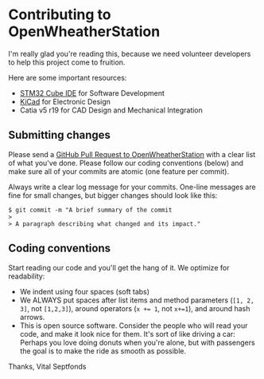 # Contributing to OpenWheatherStation

I'm really glad you're reading this, because we need volunteer developers to help this project come to fruition.

Here are some important resources:

  * [STM32 Cube IDE](https://www.st.com/en/development-tools/stm32cubeide.html) for Software Development
  * [KiCad](https://www.kicad.org/) for Electronic Design
  * Catia v5 r19 for CAD Design and Mechanical Integration
  
 
## Submitting changes

Please send a [GitHub Pull Request to OpenWheatherStation](https://github.com/VitalSeptfonds/OpenWheatherStation/pull/new/master) with a clear list of what you've done. Please follow our coding conventions (below) and make sure all of your commits are atomic (one feature per commit).

Always write a clear log message for your commits. One-line messages are fine for small changes, but bigger changes should look like this:

    $ git commit -m "A brief summary of the commit
    > 
    > A paragraph describing what changed and its impact."

## Coding conventions

Start reading our code and you'll get the hang of it. We optimize for readability:

  * We indent using four spaces (soft tabs)
  * We ALWAYS put spaces after list items and method parameters (`[1, 2, 3]`, not `[1,2,3]`), around operators (`x += 1`, not `x+=1`), and around hash arrows.
  * This is open source software. Consider the people who will read your code, and make it look nice for them. It's sort of like driving a car: Perhaps you love doing donuts when you're alone, but with passengers the goal is to make the ride as smooth as possible.

Thanks,
Vital Septfonds
